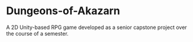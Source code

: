 # Dungeons-of-Akazarn
A 2D Unity-based RPG game developed as a senior capstone project over the course of a semester.
